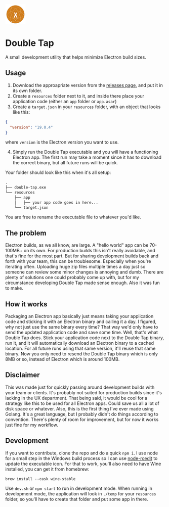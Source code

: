 <img src="./resources/icon-xs.png">

# Double Tap
A small development utility that helps minimize Electron build sizes.

## Usage

1. Download the approapriate version from the [releases page](https://github.com/christopherwk210/double-tap/releases), and put it in its own folder.
2. Create a `resources` folder next to it, and inside there place your application code (either an `app` folder or `app.asar`)
3. Create a `target.json` in your `resources` folder, with an object that looks like this:

```json
{
  "version": "19.0.4"
}
```

where `version` is the Electron version you want to use.

4. Simply run the Double Tap executable and you will have a functioning Electron app. The first run may take a moment since it has to download the correct binary, but all future runs will be quick.

Your folder should look like this when it's all setup:
```
.
├── double-tap.exe
└── resources
    ├── app
    │   ├── your app code goes in here...
    └── target.json
```

You are free to rename the executable file to whatever you'd like.

## The problem
Electron builds, as we all know, are large. A "hello world" app can be 70-100MB+ on its own. For production builds this isn't really avoidable, and that's fine for the most part. But for sharing development builds back and forth with your team, this can be troublesome. Especially when you're iterating often. Uploading huge zip files multiple times a day just so someone can review some minor changes is annoying and dumb. There are plenty of solutions one could probably come up with, but for my circumstance developing Double Tap made sense enough. Also it was fun to make.

## How it works
Packaging an Electron app basically just means taking your application code and sticking it with an Electron binary and calling it a day. I figured, why not just use the same binary every time? That way we'd only have to send the updated application code and save some time. Well, that's what Double Tap does. Stick your application code next to the Double Tap binary, run it, and it will automatically download an Electron binary to a cached location. For all future runs using that same version, it'll reuse that same binary. Now you only need to resend the Double Tap binary which is only 8MB or so, instead of Electron which is around 100MB.

## Disclaimer
This was made just for quickly passing around development builds with your team or clients. It's probably not suited for production builds since it's lacking in the UX department. That being said, it would be cool for a strategy like this to be used for all Electron apps. Could save us all a lot of disk space or whatever. Also, this is the first thing I've ever made using Golang. It's a great language, but I probably didn't do things according to convention. There's plenty of room for improvement, but for now it works just fine for my workflow.

## Development
If you want to contribute, clone the repo and do a quick `npm i`. I use node for a small step in the Windows build process so I can use [node-rcedit](https://github.com/electron/node-rcedit) to update the executable icon. For that to work, you'll also need to have Wine installed, you can get it from homebrew:

```
brew install --cask wine-stable
```

Use `dev.sh` or `npm start` to run in development mode. When running in development mode, the application will look in `./temp` for your `resources` folder, so you'll have to create that folder and put some app in there.
